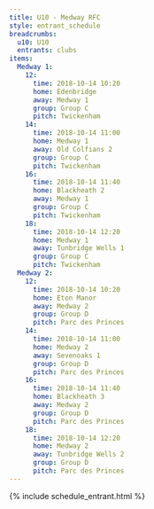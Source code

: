 ```yaml
---
title: U10 - Medway RFC
style: entrant_schedule
breadcrumbs:
  u10: U10
  entrants: clubs
items:
  Medway 1:
    12:
      time: 2018-10-14 10:20
      home: Edenbridge
      away: Medway 1
      group: Group C
      pitch: Twickenham
    14:
      time: 2018-10-14 11:00
      home: Medway 1
      away: Old Colfians 2
      group: Group C
      pitch: Twickenham
    16:
      time: 2018-10-14 11:40
      home: Blackheath 2
      away: Medway 1
      group: Group C
      pitch: Twickenham
    18:
      time: 2018-10-14 12:20
      home: Medway 1
      away: Tunbridge Wells 1
      group: Group C
      pitch: Twickenham
  Medway 2:
    12:
      time: 2018-10-14 10:20
      home: Eton Manor
      away: Medway 2
      group: Group D
      pitch: Parc des Princes
    14:
      time: 2018-10-14 11:00
      home: Medway 2
      away: Sevenoaks 1
      group: Group D
      pitch: Parc des Princes
    16:
      time: 2018-10-14 11:40
      home: Blackheath 3
      away: Medway 2
      group: Group D
      pitch: Parc des Princes
    18:
      time: 2018-10-14 12:20
      home: Medway 2
      away: Tunbridge Wells 2
      group: Group D
      pitch: Parc des Princes
---
```


{% include schedule_entrant.html %}
